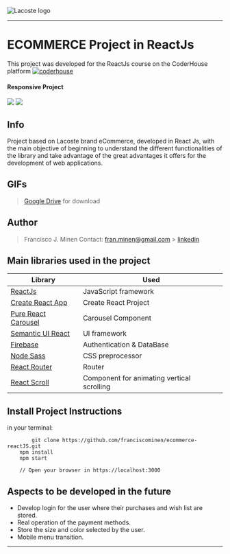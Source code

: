 
![Lacoste logo](https://www.viamoda.ad/wp-content/uploads/2020/10/Logo-Lacoste.jpg)

---
# ECOMMERCE Project in ReactJs

This project was developed for the ReactJs course on the CoderHouse platform [![coderhouse](https://emprelatam.com/wp-content/uploads/2019/10/logos-coderhouse-01.png)](https://www.coderhouse.com/)

#### Responsive Project
![](https://i.postimg.cc/tXff50M0/Frame-2.png)
![](https://i.postimg.cc/xC234Pmm/Frame-1.png)


## Info

Project based on Lacoste brand eCommerce, developed in React Js, with the main objective of beginning to understand the different functionalities of the library and take advantage of the great advantages it offers for the development of web applications.

## GIFs
> [Google Drive](https://drive.google.com/drive/folders/1fXp0bq4bp06q5merZjh5XnhkpW8-9bO8?usp=sharing) for download


## Author

> Francisco J. Minen
> Contact: fran.minen@gmail.com > [linkedin](https://www.linkedin.com/in/franciscominen/)


## Main libraries used in the project

| Library                                                          | Used                      |
| ---------------------------------------------------------------- | ------------------------- |
| [ReactJs](https://es.reactjs.org/)                               | JavaScript framework      |
| [Create React App](https://github.com/facebook/create-react-app) | Create React Project      |
| [Pure React Carousel](https://www.npmjs.com/package/pure-react-carousel)| Carousel Component |
| [Semantic UI React](https://react.semantic-ui.com/)              | UI framework              |
| [Firebase](https://firebase.google.com/?hl=es)                   | Authentication & DataBase |
| [Node Sass](https://www.npmjs.com/package/node-sass)             | CSS preprocessor          |
| [React Router](https://reactrouter.com/)                         | Router                    |
| [React Scroll](https://www.npmjs.com/package/react-scroll)                               | Component for animating vertical scrolling |


## Install Project Instructions

in your terminal:

```
        git clone https://github.com/franciscominen/ecommerce-reactJS.git
	npm install
	npm start

	// Open your browser in https://localhost:3000
```


## Aspects to be developed in the future
- Develop login for the user where their purchases and wish list are stored.
- Real operation of the payment methods.
- Store the size and color selected by the user.
- Mobile menu transition.

---
